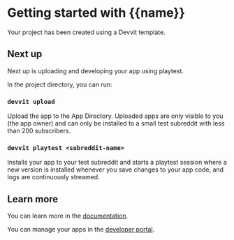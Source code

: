 # Getting started with {{name}}

Your project has been created using a Devvit template.

## Next up

Next up is uploading and developing your app using playtest.

In the project directory, you can run:

### `devvit upload`

Upload the app to the App Directory. Uploaded apps are only visible to you (the app owner) and can only be installed to a small test subreddit with less than 200 subscribers.

### `devvit playtest <subreddit-name>`

Installs your app to your test subreddit and starts a playtest session where a new version is installed whenever you save changes to your app code, and logs are continuously streamed.

## Learn more

You can learn more in the [documentation](https://developers.reddit.com/docs/).

You can manage your apps in the [developer portal](https://developers.reddit.com/my/apps).
